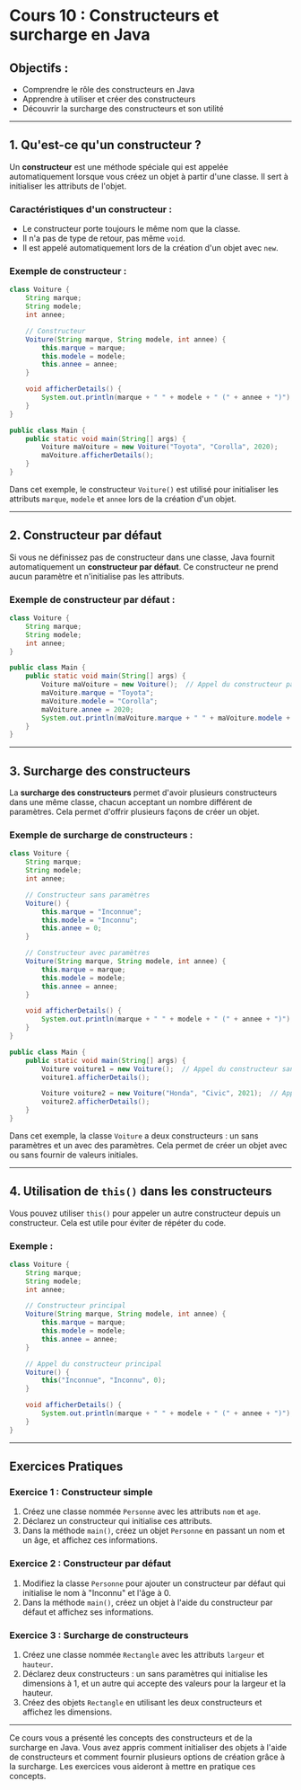 
# Cours 10 : Constructeurs et surcharge en Java

## Objectifs :
- Comprendre le rôle des constructeurs en Java
- Apprendre à utiliser et créer des constructeurs
- Découvrir la surcharge des constructeurs et son utilité

---

## 1. Qu'est-ce qu'un constructeur ?
Un **constructeur** est une méthode spéciale qui est appelée automatiquement lorsque vous créez un objet à partir d'une classe. Il sert à initialiser les attributs de l'objet.

### Caractéristiques d'un constructeur :
- Le constructeur porte toujours le même nom que la classe.
- Il n'a pas de type de retour, pas même `void`.
- Il est appelé automatiquement lors de la création d'un objet avec `new`.

### Exemple de constructeur :
```java
class Voiture {
    String marque;
    String modele;
    int annee;

    // Constructeur
    Voiture(String marque, String modele, int annee) {
        this.marque = marque;
        this.modele = modele;
        this.annee = annee;
    }

    void afficherDetails() {
        System.out.println(marque + " " + modele + " (" + annee + ")");
    }
}

public class Main {
    public static void main(String[] args) {
        Voiture maVoiture = new Voiture("Toyota", "Corolla", 2020);
        maVoiture.afficherDetails();
    }
}
```

Dans cet exemple, le constructeur `Voiture()` est utilisé pour initialiser les attributs `marque`, `modele` et `annee` lors de la création d'un objet.

---

## 2. Constructeur par défaut
Si vous ne définissez pas de constructeur dans une classe, Java fournit automatiquement un **constructeur par défaut**. Ce constructeur ne prend aucun paramètre et n'initialise pas les attributs.

### Exemple de constructeur par défaut :
```java
class Voiture {
    String marque;
    String modele;
    int annee;
}

public class Main {
    public static void main(String[] args) {
        Voiture maVoiture = new Voiture();  // Appel du constructeur par défaut
        maVoiture.marque = "Toyota";
        maVoiture.modele = "Corolla";
        maVoiture.annee = 2020;
        System.out.println(maVoiture.marque + " " + maVoiture.modele + " (" + maVoiture.annee + ")");
    }
}
```

---

## 3. Surcharge des constructeurs
La **surcharge des constructeurs** permet d'avoir plusieurs constructeurs dans une même classe, chacun acceptant un nombre différent de paramètres. Cela permet d'offrir plusieurs façons de créer un objet.

### Exemple de surcharge de constructeurs :
```java
class Voiture {
    String marque;
    String modele;
    int annee;

    // Constructeur sans paramètres
    Voiture() {
        this.marque = "Inconnue";
        this.modele = "Inconnu";
        this.annee = 0;
    }

    // Constructeur avec paramètres
    Voiture(String marque, String modele, int annee) {
        this.marque = marque;
        this.modele = modele;
        this.annee = annee;
    }

    void afficherDetails() {
        System.out.println(marque + " " + modele + " (" + annee + ")");
    }
}

public class Main {
    public static void main(String[] args) {
        Voiture voiture1 = new Voiture();  // Appel du constructeur sans paramètres
        voiture1.afficherDetails();

        Voiture voiture2 = new Voiture("Honda", "Civic", 2021);  // Appel du constructeur avec paramètres
        voiture2.afficherDetails();
    }
}
```

Dans cet exemple, la classe `Voiture` a deux constructeurs : un sans paramètres et un avec des paramètres. Cela permet de créer un objet avec ou sans fournir de valeurs initiales.

---

## 4. Utilisation de `this()` dans les constructeurs
Vous pouvez utiliser `this()` pour appeler un autre constructeur depuis un constructeur. Cela est utile pour éviter de répéter du code.

### Exemple :
```java
class Voiture {
    String marque;
    String modele;
    int annee;

    // Constructeur principal
    Voiture(String marque, String modele, int annee) {
        this.marque = marque;
        this.modele = modele;
        this.annee = annee;
    }

    // Appel du constructeur principal
    Voiture() {
        this("Inconnue", "Inconnu", 0);
    }

    void afficherDetails() {
        System.out.println(marque + " " + modele + " (" + annee + ")");
    }
}
```

---

## Exercices Pratiques

### Exercice 1 : Constructeur simple
1. Créez une classe nommée `Personne` avec les attributs `nom` et `age`.
2. Déclarez un constructeur qui initialise ces attributs.
3. Dans la méthode `main()`, créez un objet `Personne` en passant un nom et un âge, et affichez ces informations.

### Exercice 2 : Constructeur par défaut
1. Modifiez la classe `Personne` pour ajouter un constructeur par défaut qui initialise le nom à "Inconnu" et l'âge à 0.
2. Dans la méthode `main()`, créez un objet à l'aide du constructeur par défaut et affichez ses informations.

### Exercice 3 : Surcharge de constructeurs
1. Créez une classe nommée `Rectangle` avec les attributs `largeur` et `hauteur`.
2. Déclarez deux constructeurs : un sans paramètres qui initialise les dimensions à 1, et un autre qui accepte des valeurs pour la largeur et la hauteur.
3. Créez des objets `Rectangle` en utilisant les deux constructeurs et affichez les dimensions.

---

Ce cours vous a présenté les concepts des constructeurs et de la surcharge en Java. Vous avez appris comment initialiser des objets à l'aide de constructeurs et comment fournir plusieurs options de création grâce à la surcharge. Les exercices vous aideront à mettre en pratique ces concepts.
